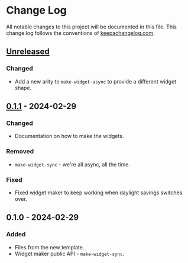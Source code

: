 # Change Log
All notable changes to this project will be documented in this file. This change log follows the conventions of [keepachangelog.com](http://keepachangelog.com/).

## [Unreleased]
### Changed
- Add a new arity to `make-widget-async` to provide a different widget shape.

## [0.1.1] - 2024-02-29
### Changed
- Documentation on how to make the widgets.

### Removed
- `make-widget-sync` - we're all async, all the time.

### Fixed
- Fixed widget maker to keep working when daylight savings switches over.

## 0.1.0 - 2024-02-29
### Added
- Files from the new template.
- Widget maker public API - `make-widget-sync`.

[Unreleased]: https://sourcehost.site/your-name/jogo-da-velha/compare/0.1.1...HEAD
[0.1.1]: https://sourcehost.site/your-name/jogo-da-velha/compare/0.1.0...0.1.1

